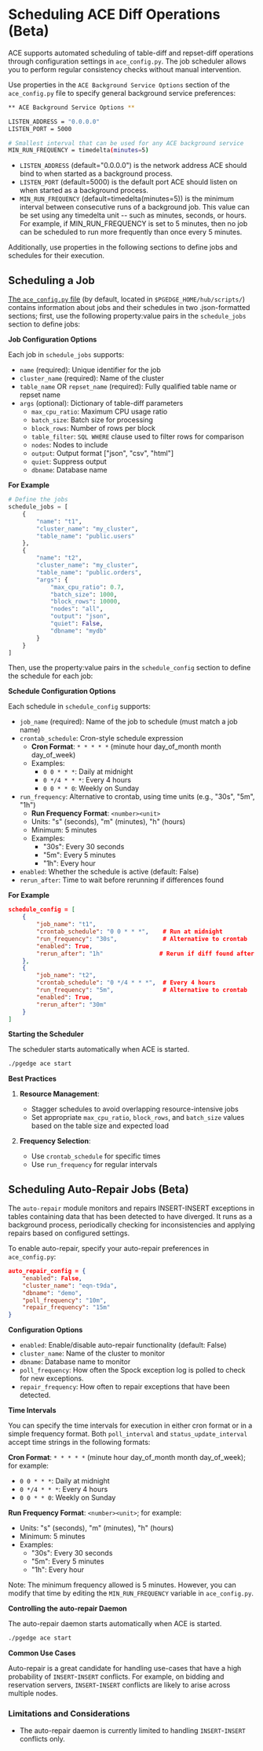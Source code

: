 # Scheduling ACE Diff Operations (Beta)

ACE supports automated scheduling of table-diff and repset-diff operations through configuration settings in `ace_config.py`. The job scheduler allows you to perform regular consistency checks without manual intervention.

Use properties in the `ACE Background Service Options` section of the `ace_config.py` file to specify general background service preferences:

```bash
** ACE Background Service Options **

LISTEN_ADDRESS = "0.0.0.0"
LISTEN_PORT = 5000

# Smallest interval that can be used for any ACE background service
MIN_RUN_FREQUENCY = timedelta(minutes=5)
```

* `LISTEN_ADDRESS` (default="0.0.0.0") is the network address ACE should bind to when started as a background process.
* `LISTEN_PORT` (default=5000) is the default port ACE should listen on when started as a background process.
* `MIN_RUN_FREQUENCY` (default=timedelta(minutes=5)) is the minimum interval between consecutive runs of a background job. This value can be set using any timedelta unit -- such as minutes, seconds, or hours. For example, if MIN_RUN_FREQUENCY is set to 5 minutes, then no job can be scheduled to run more frequently than once every 5 minutes.

Additionally, use properties in the following sections to define jobs and schedules for their execution.

## Scheduling a Job

[The `ace_config.py` file](../ace/installing_ace.md#configuring-ace-preferences-with-the-ace_configpy-file) (by default, located in `$PGEDGE_HOME/hub/scripts/`) contains information about jobs and their schedules in two .json-formatted sections; first, use the following property:value pairs in the `schedule_jobs` section to define jobs:

**Job Configuration Options**

Each job in `schedule_jobs` supports:

- `name` (required): Unique identifier for the job
- `cluster_name` (required): Name of the cluster
- `table_name` OR `repset_name` (required): Fully qualified table name or repset name
- `args` (optional): Dictionary of table-diff parameters
  - `max_cpu_ratio`: Maximum CPU usage ratio
  - `batch_size`: Batch size for processing
  - `block_rows`: Number of rows per block
  - `table_filter`: `SQL WHERE` clause used to filter rows for comparison
  - `nodes`: Nodes to include
  - `output`: Output format ["json", "csv", "html"]
  - `quiet`: Suppress output
  - `dbname`: Database name

**For Example**

```python
# Define the jobs
schedule_jobs = [
    {
        "name": "t1",
        "cluster_name": "my_cluster",
        "table_name": "public.users"
    },
    {
        "name": "t2",
        "cluster_name": "my_cluster",
        "table_name": "public.orders",
        "args": {
            "max_cpu_ratio": 0.7,
            "batch_size": 1000,
            "block_rows": 10000,
            "nodes": "all",
            "output": "json",
            "quiet": False,
            "dbname": "mydb"
        }
    }
]
```

Then, use the property:value pairs in the `schedule_config` section to define the schedule for each job:

**Schedule Configuration Options**

Each schedule in `schedule_config` supports:

- `job_name` (required): Name of the job to schedule (must match a job name)
- `crontab_schedule`: Cron-style schedule expression
  - **Cron Format**: `* * * * *` (minute hour day_of_month month day_of_week)
  - Examples:
    - `0 0 * * *`: Daily at midnight
    - `0 */4 * * *`: Every 4 hours
    - `0 0 * * 0`: Weekly on Sunday
- `run_frequency`: Alternative to crontab, using time units (e.g., "30s", "5m", "1h")
  - **Run Frequency Format**: `<number><unit>`
  - Units: "s" (seconds), "m" (minutes), "h" (hours)
  - Minimum: 5 minutes
  - Examples:
    - "30s": Every 30 seconds
    - "5m": Every 5 minutes
    - "1h": Every hour
- `enabled`: Whether the schedule is active (default: False)
- `rerun_after`: Time to wait before rerunning if differences found

**For Example**

```json
schedule_config = [
    {
        "job_name": "t1",
        "crontab_schedule": "0 0 * * *",    # Run at midnight
        "run_frequency": "30s",             # Alternative to crontab
        "enabled": True,
        "rerun_after": "1h"                # Rerun if diff found after 1 hour
    },
    {
        "job_name": "t2",
        "crontab_schedule": "0 */4 * * *",  # Every 4 hours
        "run_frequency": "5m",              # Alternative to crontab
        "enabled": True,
        "rerun_after": "30m"
    }
]
```

**Starting the Scheduler**

The scheduler starts automatically when ACE is started.

```bash
./pgedge ace start
```


**Best Practices**

1. **Resource Management**:

    - Stagger schedules to avoid overlapping resource-intensive jobs
    - Set appropriate `max_cpu_ratio`, `block_rows`, and `batch_size` values based on the
     table size and expected load

2. **Frequency Selection**:
    - Use `crontab_schedule` for specific times
    - Use `run_frequency` for regular intervals


## Scheduling Auto-Repair Jobs (Beta)

The `auto-repair` module monitors and repairs INSERT-INSERT exceptions in tables containing data that has been detected to have diverged. It runs as a background process, periodically checking for inconsistencies and applying repairs based on configured settings.

To enable auto-repair, specify your auto-repair preferences in `ace_config.py`:

```json
auto_repair_config = {
    "enabled": False,
    "cluster_name": "eqn-t9da",
    "dbname": "demo",
    "poll_frequency": "10m",
    "repair_frequency": "15m"
}
```

**Configuration Options**

- `enabled`: Enable/disable auto-repair functionality (default: False)
- `cluster_name`: Name of the cluster to monitor
- `dbname`: Database name to monitor
- `poll_frequency`: How often the Spock exception log is polled to check for new exceptions.
- `repair_frequency`: How often to repair exceptions that have been detected.

**Time Intervals**

You can specify the time intervals for execution in either cron format or in a simple frequency format.  Both `poll_interval` and `status_update_interval` accept time strings in the following formats:

**Cron Format**: `* * * * *` (minute hour day_of_month month day_of_week); for example:
  - `0 0 * * *`: Daily at midnight
  - `0 */4 * * *`: Every 4 hours
  - `0 0 * * 0`: Weekly on Sunday

**Run Frequency Format**: `<number><unit>`; for example:
  - Units: "s" (seconds), "m" (minutes), "h" (hours)
  - Minimum: 5 minutes
  - Examples:
    - "30s": Every 30 seconds
    - "5m": Every 5 minutes
    - "1h": Every hour

Note: The minimum frequency allowed is 5 minutes. However, you can modify that time by editing the `MIN_RUN_FREQUENCY` variable in `ace_config.py`.

**Controlling the auto-repair Daemon**

The auto-repair daemon starts automatically when ACE is started.

```bash
./pgedge ace start
```

**Common Use Cases**

Auto-repair is a great candidate for handling use-cases that have a high probability of `INSERT`-`INSERT` conflicts.  For example, on bidding and reservation servers,  `INSERT`-`INSERT` conflicts are likely to arise across multiple nodes.

### Limitations and Considerations

- The auto-repair daemon is currently limited to handling `INSERT`-`INSERT` conflicts only.
